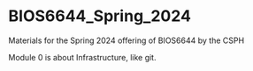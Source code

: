 
# BIOS6644_Spring_2024
Materials for the Spring 2024 offering of BIOS6644 by the CSPH 

Module 0 is about Infrastructure, like git.
